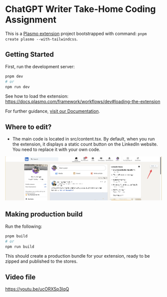 # ChatGPT Writer Take-Home Coding Assignment

This is a [Plasmo extension](https://docs.plasmo.com/) project bootstrapped with command: `pnpm create plasmo --with-tailwindcss`.

## Getting Started

First, run the development server:

```bash
pnpm dev
# or
npm run dev
```

See how to load the extension: https://docs.plasmo.com/framework/workflows/dev#loading-the-extension

For further guidance, [visit our Documentation](https://docs.plasmo.com/).

## Where to edit?

- The main code is located in src/content.tsx. By default, when you run the extension, it displays a static count button on the LinkedIn website. You need to replace it with your own code.

![count btn on linkedin](count_btn_on_linkedin.png)

## Making production build

Run the following:

```bash
pnpm build
# or
npm run build
```

This should create a production bundle for your extension, ready to be zipped and published to the stores.

## Video file

https://youtu.be/ucORXSp3IqQ
